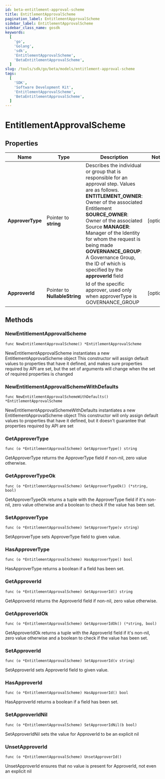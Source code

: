 ```yaml
---
id: beta-entitlement-approval-scheme
title: EntitlementApprovalScheme
pagination_label: EntitlementApprovalScheme
sidebar_label: EntitlementApprovalScheme
sidebar_class_name: gosdk
keywords:
  [
    'go',
    'Golang',
    'sdk',
    'EntitlementApprovalScheme',
    'BetaEntitlementApprovalScheme',
  ]
slug: /tools/sdk/go/beta/models/entitlement-approval-scheme
tags:
  [
    'SDK',
    'Software Development Kit',
    'EntitlementApprovalScheme',
    'BetaEntitlementApprovalScheme',
  ]
---
```


# EntitlementApprovalScheme

## Properties

| Name | Type | Description | Notes |
| --- | --- | --- | --- |
| **ApproverType** | Pointer to **string** | Describes the individual or group that is responsible for an approval step. Values are as follows. **ENTITLEMENT_OWNER**: Owner of the associated Entitlement **SOURCE_OWNER**: Owner of the associated Source **MANAGER**: Manager of the Identity for whom the request is being made **GOVERNANCE_GROUP**: A Governance Group, the ID of which is specified by the **approverId** field | [optional] |
| **ApproverId** | Pointer to **NullableString** | Id of the specific approver, used only when approverType is GOVERNANCE_GROUP | [optional] |

## Methods

### NewEntitlementApprovalScheme

`func NewEntitlementApprovalScheme() *EntitlementApprovalScheme`

NewEntitlementApprovalScheme instantiates a new EntitlementApprovalScheme object This constructor will assign default values to properties that have it defined, and makes sure properties required by API are set, but the set of arguments will change when the set of required properties is changed

### NewEntitlementApprovalSchemeWithDefaults

`func NewEntitlementApprovalSchemeWithDefaults() *EntitlementApprovalScheme`

NewEntitlementApprovalSchemeWithDefaults instantiates a new EntitlementApprovalScheme object This constructor will only assign default values to properties that have it defined, but it doesn't guarantee that properties required by API are set

### GetApproverType

`func (o *EntitlementApprovalScheme) GetApproverType() string`

GetApproverType returns the ApproverType field if non-nil, zero value otherwise.

### GetApproverTypeOk

`func (o *EntitlementApprovalScheme) GetApproverTypeOk() (*string, bool)`

GetApproverTypeOk returns a tuple with the ApproverType field if it's non-nil, zero value otherwise and a boolean to check if the value has been set.

### SetApproverType

`func (o *EntitlementApprovalScheme) SetApproverType(v string)`

SetApproverType sets ApproverType field to given value.

### HasApproverType

`func (o *EntitlementApprovalScheme) HasApproverType() bool`

HasApproverType returns a boolean if a field has been set.

### GetApproverId

`func (o *EntitlementApprovalScheme) GetApproverId() string`

GetApproverId returns the ApproverId field if non-nil, zero value otherwise.

### GetApproverIdOk

`func (o *EntitlementApprovalScheme) GetApproverIdOk() (*string, bool)`

GetApproverIdOk returns a tuple with the ApproverId field if it's non-nil, zero value otherwise and a boolean to check if the value has been set.

### SetApproverId

`func (o *EntitlementApprovalScheme) SetApproverId(v string)`

SetApproverId sets ApproverId field to given value.

### HasApproverId

`func (o *EntitlementApprovalScheme) HasApproverId() bool`

HasApproverId returns a boolean if a field has been set.

### SetApproverIdNil

`func (o *EntitlementApprovalScheme) SetApproverIdNil(b bool)`

SetApproverIdNil sets the value for ApproverId to be an explicit nil

### UnsetApproverId

`func (o *EntitlementApprovalScheme) UnsetApproverId()`

UnsetApproverId ensures that no value is present for ApproverId, not even an explicit nil
